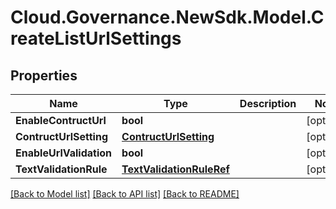 # Cloud.Governance.NewSdk.Model.CreateListUrlSettings
## Properties

Name | Type | Description | Notes
------------ | ------------- | ------------- | -------------
**EnableContructUrl** | **bool** |  | [optional] 
**ContructUrlSetting** | [**ContructUrlSetting**](ContructUrlSetting.md) |  | [optional] 
**EnableUrlValidation** | **bool** |  | [optional] 
**TextValidationRule** | [**TextValidationRuleRef**](TextValidationRuleRef.md) |  | [optional] 

[[Back to Model list]](../README.md#documentation-for-models) [[Back to API list]](../README.md#documentation-for-api-endpoints) [[Back to README]](../README.md)

